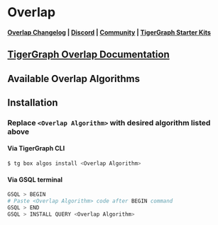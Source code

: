 
# Overlap

#### [Overlap Changelog](https://github.com/tigergraph/gsql-graph-algorithms/blob/master/algorithms/Similarity/overlap/CHANGELOG.md) | [Discord](https://discord.gg/vFbmPyvJJN) | [Community](https://community.tigergraph.com) | [TigerGraph Starter Kits](https://github.com/zrougamed/TigerGraph-Starter-Kits-Parser)

## [TigerGraph Overlap Documentation](https://docs.tigergraph.com/graph-algorithm-library/)

## Available Overlap Algorithms 

## Installation 

### Replace `<Overlap Algorithm>` with desired algorithm listed above 

#### Via TigerGraph CLI

```bash
$ tg box algos install <Overlap Algorithm>
```

#### Via GSQL terminal

```bash
GSQL > BEGIN
# Paste <Overlap Algorithm> code after BEGIN command
GSQL > END 
GSQL > INSTALL QUERY <Overlap Algorithm>
```